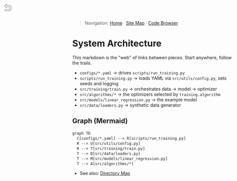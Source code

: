 > Navigation: [Home](index.md) · [Site Map](site-map.md) · [Code Browser](code-browser.md)

<style>
  .back-link {
    position: fixed;       /* stay in viewport as you scroll */
    top: 10px;              /* adjust vertical offset */
    left: 10px;             /* adjust horizontal offset */
    z-index: 1000;          /* sit above most stuff */
  }

  .back-link img {
    width: 30px;             /* size of your arrow — change as needed */
    height: auto;
    cursor: pointer;
  }
</style>

<a href="../README.md" class="back-link">
  <img src="back-arrow.png" alt="Back">
</a>

# System Architecture

This markdown is the "web" of links between pieces. Start anywhere, follow the trails.

- `configs/*.yaml` → drives `scripts/run_training.py`
- `scripts/run_training.py` → loads YAML via `src/utils/config.py`, sets seeds and logging
- `src/training/train.py` → orchestrates data → model → optimizer
- `src/algorithms/*` → the optimizers selected by `training.algorithm`
- `src/models/linear_regression.py` → the example model
- `src/data/loaders.py` → synthetic data generator

## Graph (Mermaid)

```mermaid
graph TD
  C[configs/*.yaml] --> R[scripts/run_training.py]
  R --> U[src/utils/config.py]
  R --> T[src/training/train.py]
  T --> D[src/data/loaders.py]
  T --> M[src/models/linear_regression.py]
  T --> A[src/algorithms/*]
```

- See also: [Directory Map](directory-map.md)